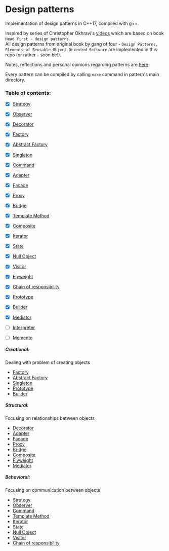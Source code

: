 Design patterns
===============

Implementation of design patterns in C++17, compiled with g++.

Inspired by series of Christopher Okhravi's [videos](https://www.youtube.com/watch?v=v9ejT8FO-7I&list=PLrhzvIcii6GNjpARdnO4ueTUAVR9eMBpc)
which are based on book ``Head first - design patterns``.  
All design patterns from original book by gang of four - `Design Patterns, Elements of Reusable Object-Oriented Software`
are implemented in this repo (or rather - soon be!).

Notes, reflections and personal opinions regarding patterns are [here](patterns/notes.md).

Every pattern can be compiled by calling `make` command in pattern's main directory.

### Table of contents:

- [X] [Strategy](patterns/1_Strategy/description.md)
- [X] [Observer](patterns/2_Observer/description.md)  
- [X] [Decorator](patterns/3_Decorator/description.md)  
- [X] [Factory](patterns/4_Factory/description.md)  
- [X] [Abstract Factory](patterns/5_Abstract_Factory/description.md)  
- [X] [Singleton](patterns/6_Singleton/description.md)  
- [X] [Command](patterns/7_Command/description.md)  
- [X] [Adapter](patterns/8_Adapter/description.md)  
- [X] [Facade](patterns/9_Facade/description.md)
- [X] [Proxy](patterns/10_Proxy/description.md)
- [X] [Bridge](patterns/11_Bridge/description.md)
- [X] [Template Method](patterns/12_Template_Method/description.md)
- [X] [Composite](patterns/13_Composite/description.md)
- [X] [Iterator](patterns/14_Iterator/description.md)
- [X] [State](patterns/15_State/decription.md)
- [X] [Null Object](patterns/16_Null_Object/decription.md)
- [X] [Visitor](patterns/17_Visitor/description.md)
- [X] [Flyweight](patterns/18_Flyweight/description.md)
- [X] [Chain of responsibility](patterns/19_Chain_of_responsibility/description.md)
- [X] [Prototype](patterns/20_Prototype/description.md)
- [X] [Builder](patterns/21_Builder/description.md)
- [X] [Mediator](patterns/22_Mediator/description.md)
- [ ] [Interpreter]()
- [ ] [Memento]()


##### Creational:
Dealing with problem of creating objects

- [Factory](patterns/4_Factory/description.md)
- [Abstract Factory](patterns/5_Abstract_Factory/description.md)
- [Singleton](patterns/6_Singleton/description.md)  
- [Prototype](patterns/20_Prototype/description.md)
- [Builder](patterns/21_Builder/description.md)

##### Structural:
Focusing on relationships between objects

- [Decorator](patterns/3_Decorator/description.md)  
- [Adapter](patterns/8_Adapter/description.md)
- [Facade](patterns/9_Facade/description.md)
- [Proxy](patterns/10_Proxy/description.md)
- [Bridge](patterns/11_Bridge/description.md)
- [Composite](patterns/13_Composite/description.md)
- [Flyweight](patterns/18_Flyweight/description.md)
- [Mediator](patterns/22_Mediator/description.md)

##### Behavioral:
Focusing on communication between objects

- [Strategy](patterns/1_Strategy/description.md)
- [Observer](patterns/2_Observer/description.md)  
- [Command](patterns/7_Command/description.md)
- [Template Method](patterns/12_Template_Method/description.md)
- [Iterator](patterns/14_Iterator/description.md)
- [State](patterns/15_State/decription.md)
- [Null Object](patterns/16_Null_Object/decription.md)
- [Visitor](patterns/17_Visitor/description.md)
- [Chain of responsibility](patterns/19_Chain_of_responsibility/description.md)
